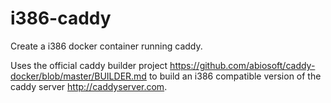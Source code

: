 # i386-caddy
Create a i386 docker container running caddy.

Uses the official caddy builder project https://github.com/abiosoft/caddy-docker/blob/master/BUILDER.md to build an i386
compatible version of the caddy server http://caddyserver.com.
